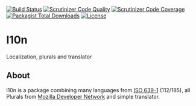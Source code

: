 [![Build Status](https://travis-ci.org/Zemistr/l10n.svg?branch=master)](https://travis-ci.org/Zemistr/l10n)
[![Scrutinizer Code Quality](https://scrutinizer-ci.com/g/Zemistr/l10n/badges/quality-score.png?b=master)](https://scrutinizer-ci.com/g/Zemistr/l10n/?branch=master)
[![Scrutinizer Code Coverage](https://scrutinizer-ci.com/g/Zemistr/l10n/badges/coverage.png?b=master)](https://scrutinizer-ci.com/g/Zemistr/l10n/?branch=master)
[![Packagist Total Downloads](https://img.shields.io/packagist/dt/zemistr/l10n.svg)](https://packagist.org/packages/zemistr/l10n)
[![License](https://img.shields.io/packagist/l/zemistr/l10n.svg)](http://opensource.org/licenses/mit-license.php)

# l10n
Localization, plurals and translator

## About
l10n is a package combining many languages from [ISO 639-1](http://en.wikipedia.org/wiki/List_of_ISO_639-1_codes) (112/185), all Plurals from [Mozilla Developer Network](https://developer.mozilla.org/en-US/docs/Mozilla/Localization/Localization_and_Plurals) and simple translator.
